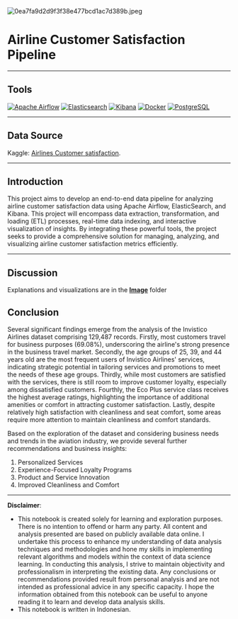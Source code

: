 <img src="https://imgtr.ee/images/2024/07/28/0ea7fa9d2d9f3f38e477bcd1ac7d389b.jpeg" alt="0ea7fa9d2d9f3f38e477bcd1ac7d389b.jpeg" border="0" />

# Airline Customer Satisfaction Pipeline

---

## Tools
[<img src="https://img.shields.io/badge/Apache%20Airflow-017CEE?style=for-the-badge&logo=apache-airflow&logoColor=white" alt="Apache Airflow" />](https://airflow.apache.org/)
[<img src="https://img.shields.io/badge/Elasticsearch-005571?style=for-the-badge&logo=elasticsearch&logoColor=white" alt="Elasticsearch" />](https://www.elastic.co/elasticsearch/)
[<img src="https://img.shields.io/badge/Kibana-005571?style=for-the-badge&logo=kibana&logoColor=white" alt="Kibana" />](https://www.elastic.co/kibana/)
[<img src="https://img.shields.io/badge/Docker-2496ED?style=for-the-badge&logo=docker&logoColor=white" alt="Docker" />](https://www.docker.com/)
[<img src="https://img.shields.io/badge/PostgreSQL-336791?style=for-the-badge&logo=postgresql&logoColor=white" alt="PostgreSQL" />](https://www.postgresql.org/)


---

## Data Source

Kaggle: [Airlines Customer satisfaction](https://www.kaggle.com/datasets/sjleshrac/airlines-customer-satisfaction).

---

## Introduction

This project aims to develop an end-to-end data pipeline for analyzing airline customer satisfaction data using Apache Airflow, ElasticSearch, and Kibana. This project will encompass data extraction, transformation, and loading (ETL) processes, real-time data indexing, and interactive visualization of insights. By integrating these powerful tools, the project seeks to provide a comprehensive solution for managing, analyzing, and visualizing airline customer satisfaction metrics efficiently.

---

## Discussion

Explanations and visualizations are in the [**Image**](https://github.com/DarlyP/Airline-Customer-Satisfaction-Data-Pipeline/tree/main/Images) folder

## Conclusion

Several significant findings emerge from the analysis of the Invistico Airlines dataset comprising 129,487 records. Firstly, most customers travel for business purposes (69.08%), underscoring the airline's strong presence in the business travel market. Secondly, the age groups of 25, 39, and 44 years old are the most frequent users of Invistico Airlines' services, indicating strategic potential in tailoring services and promotions to meet the needs of these age groups. Thirdly, while most customers are satisfied with the services, there is still room to improve customer loyalty, especially among dissatisfied customers. Fourthly, the Eco Plus service class receives the highest average ratings, highlighting the importance of additional amenities or comfort in attracting customer satisfaction. Lastly, despite relatively high satisfaction with cleanliness and seat comfort, some areas require more attention to maintain cleanliness and comfort standards.

Based on the exploration of the dataset and considering business needs and trends in the aviation industry, we provide several further recommendations and business insights:

1. Personalized Services
2. Experience-Focused Loyalty Programs
3. Product and Service Innovation
4. Improved Cleanliness and Comfort

---


**Disclaimer**: 
- This notebook is created solely for learning and exploration purposes. There is no intention to offend or harm any party. All content and analysis presented are based on publicly available data online. I undertake this process to enhance my understanding of data analysis techniques and methodologies and hone my skills in implementing relevant algorithms and models within the context of data science learning. In conducting this analysis, I strive to maintain objectivity and professionalism in interpreting the existing data. Any conclusions or recommendations provided result from personal analysis and are not intended as professional advice in any specific capacity. I hope the information obtained from this notebook can be useful to anyone reading it to learn and develop data analysis skills.
- This notebook is written in Indonesian.

